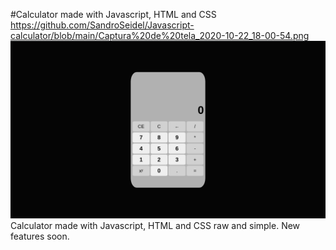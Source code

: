 #Calculator made with Javascript, HTML and CSS
https://github.com/SandroSeidel/Javascript-calculator/blob/main/Captura%20de%20tela_2020-10-22_18-00-54.png
![alt text](https://github.com/SandroSeidel/Javascript-calculator/blob/main/Captura%20de%20tela_2020-10-22_18-00-54.png
)
Calculator made with Javascript, HTML and CSS raw and simple. New features soon.
